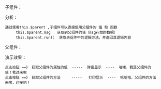 

子组件：

<template>
<div>
  <button @click="getParentValue()">获取父组件的属性的值</button>
    <button @click="getParentMethod()">获取父组件的方法</button>
</div>
</template>
<script>
export default {
  name: 'son',
    methods: {
    getParentValue () {
      alert(this.$parent.msg)  //调用子组件的值，弹窗显示
    },
    getParentMethod () {
      this.$parent.run()  //调用子组件的方法
    }
  }
}
</script>

分析：

    通过使用this.$parent ,子组件可以直接使用父组件的 值 和 函数
         this.$parent.msg   获取到父组件的值（msg存放的数据）
         this.$parent.run()  获取夫组件中的逻辑方法，并返回其逻辑内容



父组件：

<template>
  <div id="app">
<!--    <img src="./assets/logo.png">-->
    <son></son>
    <router-view/>
  </div>
</template>

<script>
import son from './components/son'
export default {
  name: 'App',
  data: function () {
    return {
      msg:"哈喽，我是父组件的值！我过来啦"
    }
  },
  components: {
    son
  },
  methods:{
     run(){
          console.log("哈哈哈，父组件的方法来啦，迎接哟！")
     }
  }
}
</script>



演示效果：

    点击按钮 ==》 获取父组件的属性的值  -----  弹窗显示  ----  哈喽，我是父组件的值！我过来啦
    点击按钮 ==》 获取父组件的方法     -----   打印显示  ----  哈哈哈，父组件的方法来啦，迎接哟！





















